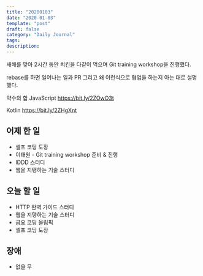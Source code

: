 ```yaml
---
title: "20200103"
date: "2020-01-03"
template: "post"
draft: false
category: "Daily Journal"
tags:
description:
---
```


새해를 맞아 2시간 동안 치킨을 다같이 먹으며
Git training workshop을 진행했다.

rebase를 하면 일어나는 일과 PR 그리고 왜 이런식으로
협업을 하는지 아는 대로 설명했다.

약수의 합
JavaScript
<https://bit.ly/2ZOwO3t>

Kotlin
<https://bit.ly/2ZHgXnt>

## 어제 한 일

* 셀프 코딩 도장
* 이태원 - Git training workshop 준비 & 진행
* IDDD 스터디
* 웹을 지탱하는 기술 스터디

## 오늘 할 일

* HTTP 완벽 가이드 스터디
* 웹을 지탱하는 기술 스터디
* 금요 코딩 올림픽
* 셀프 코딩 도장

## 장애

* 없을 무
